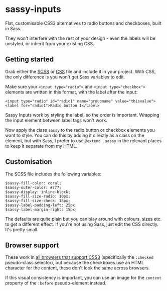 sassy-inputs
============

Flat, customisable CSS3 alternatives to radio buttons and checkboxes, built in Sass.

They won't interfere with the rest of your design - even the labels will be unstyled, or inherit from your existing CSS.

Getting started
------------
Grab either the [SCSS](https://raw.githubusercontent.com/negomi/sassy-inputs/master/sassy-inputs.scss) or [CSS](https://raw.githubusercontent.com/negomi/sassy-inputs/master/sassy-inputs.css) file and include it in your project. With CSS, the only difference is you won't get Sass variables to edit.

Make sure your `<input type="radio">` and `<input type="checkbox">` elements are written in this format, with the label after the input:

    <input type="radio" id="radio1" name="groupname" value="thisvalue">
    <label for="radio1">Radio button 1</label>

Sassy Inputs work by styling the label, so the order is important. Wrapping the input element between label tags won't work.

Now apply the class `sassy` to the radio button or checkbox elements you want to style. You can do this by adding it directly as a class on the element, but with Sass, I prefer to use `@extend .sassy` in the relevant places to keep it separate from my HTML.

Customisation
------------
The SCSS file includes the following variables:

    $sassy-fill-color: coral;
    $sassy-outer-color: #777;
    $sassy-display: inline-block;
    $sassy-fill-size-radio: 10px;
    $sassy-fill-size-check: 18px;
    $sassy-label-padding-left: 25px;
    $sassy-label-margin-right: 15px;

The defaults are quite plain but you can play around with colours, sizes etc. to get a different effect. If you're not using Sass, just edit the CSS directly. It's pretty small.

Browser support
------------
These work in [all browsers that support CSS3](http://caniuse.com/#search=checked) (specifically the `:checked` pseudo-class selector), but because the checkboxes use an HTML character for the content, these don't look the same across browsers.

If this visual consistency is important, you can use an image for the `content` property of the `:before` pseudo-element instead.
